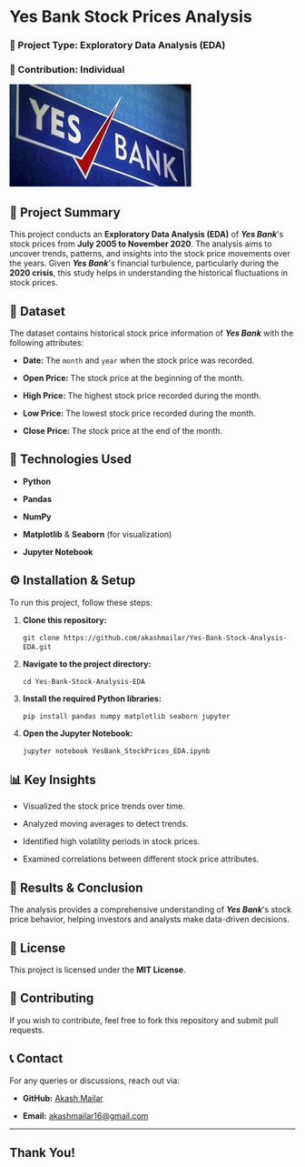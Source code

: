 # **Yes Bank Stock Prices Analysis**

### 📌 Project Type: Exploratory Data Analysis (EDA)

### 👤 Contribution: Individual

![Akash Mailar](https://github.com/akashmailar/Yes-Bank-Stock-Analysis-EDA/blob/main/YES_Bank_Img.jpg)

## 📖 Project Summary
This project conducts an **Exploratory Data Analysis (EDA)** of ***Yes Bank***'s stock prices from **July 2005 to November 2020**. The analysis aims to uncover trends, patterns, and insights into the stock price movements over the years. Given ***Yes Bank***'s financial turbulence, particularly during the **2020 crisis**, this study helps in understanding the historical fluctuations in stock prices.

## 📂 Dataset
The dataset contains historical stock price information of ***Yes Bank*** with the following attributes:

- **Date:** The `month` and `year` when the stock price was recorded.

- **Open Price:** The stock price at the beginning of the month.

- **High Price:** The highest stock price recorded during the month.

- **Low Price:** The lowest stock price recorded during the month.

- **Close Price:** The stock price at the end of the month.

## 📌 Technologies Used

- **Python**

- **Pandas**

- **NumPy**

- **Matplotlib** & **Seaborn** (for visualization)

- **Jupyter Notebook**

## ⚙️ Installation & Setup

To run this project, follow these steps:

1. **Clone this repository:**
   ```
   git clone https://github.com/akashmailar/Yes-Bank-Stock-Analysis-EDA.git
   ```

2. **Navigate to the project directory:**
   ```
   cd Yes-Bank-Stock-Analysis-EDA
   ```

3. **Install the required Python libraries:**
   ```
   pip install pandas numpy matplotlib seaborn jupyter
   ```

4. **Open the Jupyter Notebook:**
   ```
   jupyter notebook YesBank_StockPrices_EDA.ipynb
   ```

## 📊 Key Insights

- Visualized the stock price trends over time.

- Analyzed moving averages to detect trends.

- Identified high volatility periods in stock prices.

- Examined correlations between different stock price attributes.

## 📌 Results & Conclusion

The analysis provides a comprehensive understanding of ***Yes Bank***'s stock price behavior, helping investors and analysts make data-driven decisions.

## 📜 License

This project is licensed under the **MIT License**.

## 🤝 Contributing

If you wish to contribute, feel free to fork this repository and submit pull requests.

## 📞 Contact

For any queries or discussions, reach out via:
- **GitHub:** [Akash Mailar](https://github.com/akashmailar)
  
- **Email:** akashmailar16@gmail.com

---

## Thank You!
